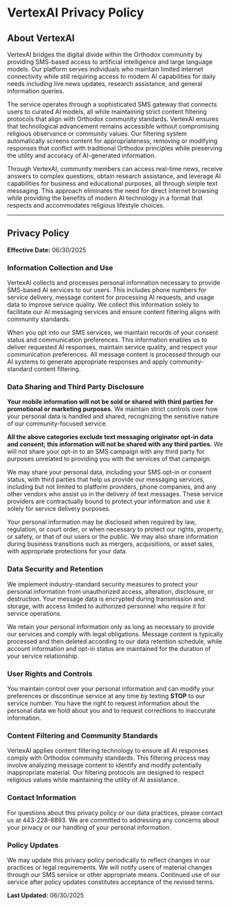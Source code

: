 # VertexAI Privacy Policy

## About VertexAI

VertexAI bridges the digital divide within the Orthodox community by providing SMS-based access to artificial intelligence and large language models. Our platform serves individuals who maintain limited internet connectivity while still requiring access to modern AI capabilities for daily needs including live news updates, research assistance, and general information queries.

The service operates through a sophisticated SMS gateway that connects users to curated AI models, all while maintaining strict content filtering protocols that align with Orthodox community standards. VertexAI ensures that technological advancement remains accessible without compromising religious observance or community values. Our filtering system automatically screens content for appropriateness, removing or modifying responses that conflict with traditional Orthodox principles while preserving the utility and accuracy of AI-generated information.

Through VertexAI, community members can access real-time news, receive answers to complex questions, obtain research assistance, and leverage AI capabilities for business and educational purposes, all through simple text messaging. This approach eliminates the need for direct internet browsing while providing the benefits of modern AI technology in a format that respects and accommodates religious lifestyle choices.

---

## Privacy Policy

**Effective Date:** 06/30/2025

### Information Collection and Use

VertexAI collects and processes personal information necessary to provide SMS-based AI services to our users. This includes phone numbers for service delivery, message content for processing AI requests, and usage data to improve service quality. We collect this information solely to facilitate our AI messaging services and ensure content filtering aligns with community standards.

When you opt into our SMS services, we maintain records of your consent status and communication preferences. This information enables us to deliver requested AI responses, maintain service quality, and respect your communication preferences. All message content is processed through our AI systems to generate appropriate responses and apply community-standard content filtering.

### Data Sharing and Third Party Disclosure

**Your mobile information will not be sold or shared with third parties for promotional or marketing purposes.** We maintain strict controls over how your personal data is handled and shared, recognizing the sensitive nature of our community-focused service.

**All the above categories exclude text messaging originator opt-in data and consent; this information will not be shared with any third parties.** We will not share your opt-in to an SMS campaign with any third party for purposes unrelated to providing you with the services of that campaign.

We may share your personal data, including your SMS opt-in or consent status, with third parties that help us provide our messaging services, including but not limited to platform providers, phone companies, and any other vendors who assist us in the delivery of text messages. These service providers are contractually bound to protect your information and use it solely for service delivery purposes.

Your personal information may be disclosed when required by law, regulation, or court order, or when necessary to protect our rights, property, or safety, or that of our users or the public. We may also share information during business transitions such as mergers, acquisitions, or asset sales, with appropriate protections for your data.

### Data Security and Retention

We implement industry-standard security measures to protect your personal information from unauthorized access, alteration, disclosure, or destruction. Your message data is encrypted during transmission and storage, with access limited to authorized personnel who require it for service operations.

We retain your personal information only as long as necessary to provide our services and comply with legal obligations. Message content is typically processed and then deleted according to our data retention schedule, while account information and opt-in status are maintained for the duration of your service relationship.

### User Rights and Controls

You maintain control over your personal information and can modify your preferences or discontinue service at any time by texting **STOP** to our service number. You have the right to request information about the personal data we hold about you and to request corrections to inaccurate information.

### Content Filtering and Community Standards

VertexAI applies content filtering technology to ensure all AI responses comply with Orthodox community standards. This filtering process may involve analyzing message content to identify and modify potentially inappropriate material. Our filtering protocols are designed to respect religious values while maintaining the utility of AI assistance.

### Contact Information

For questions about this privacy policy or our data practices, please contact us at 443-228-8893. We are committed to addressing any concerns about your privacy or our handling of your personal information.

### Policy Updates

We may update this privacy policy periodically to reflect changes in our practices or legal requirements. We will notify users of material changes through our SMS service or other appropriate means. Continued use of our service after policy updates constitutes acceptance of the revised terms.

**Last Updated:** 06/30/2025
